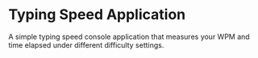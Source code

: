 # Typing Speed Application

A simple typing speed console application that measures your WPM and time elapsed under different difficulty settings.
